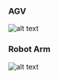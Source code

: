
### AGV
![alt text](https://github.com/cepdnaclk/e16-3yp-smart-pharmaceutical-warehousing/blob/main/Operator%20Interface/images/User%20Experience%20Enhancement/AGV.png)

### Robot Arm 
![alt text](https://github.com/cepdnaclk/e16-3yp-smart-pharmaceutical-warehousing/blob/main/Operator%20Interface/images/User%20Experience%20Enhancement/ROBOT%20ARM.png)
